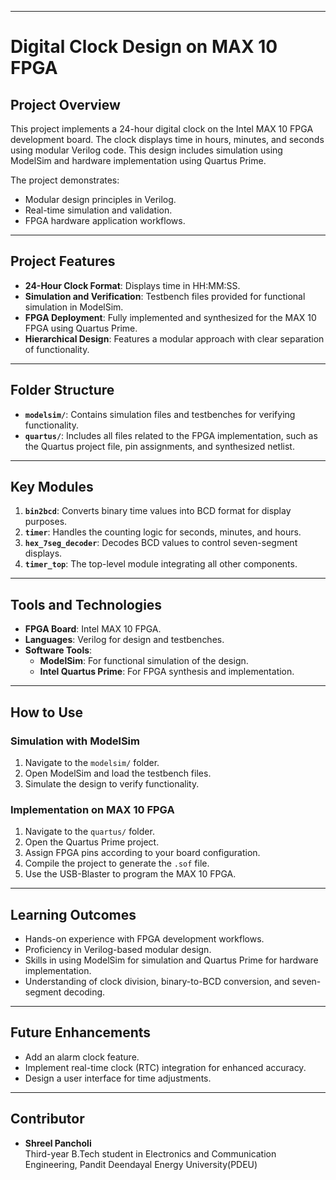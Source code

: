 
---

# **Digital Clock Design on MAX 10 FPGA**

## **Project Overview**
This project implements a 24-hour digital clock on the Intel MAX 10 FPGA development board. The clock displays time in hours, minutes, and seconds using modular Verilog code. This design includes simulation using ModelSim and hardware implementation using Quartus Prime.

The project demonstrates:
- Modular design principles in Verilog.
- Real-time simulation and validation.
- FPGA hardware application workflows.

---

## **Project Features**
- **24-Hour Clock Format**: Displays time in HH:MM:SS.
- **Simulation and Verification**: Testbench files provided for functional simulation in ModelSim.
- **FPGA Deployment**: Fully implemented and synthesized for the MAX 10 FPGA using Quartus Prime.
- **Hierarchical Design**: Features a modular approach with clear separation of functionality.

---

## **Folder Structure**
- **`modelsim/`**: Contains simulation files and testbenches for verifying functionality.
- **`quartus/`**: Includes all files related to the FPGA implementation, such as the Quartus project file, pin assignments, and synthesized netlist.

---

## **Key Modules**
1. **`bin2bcd`**: Converts binary time values into BCD format for display purposes.
2. **`timer`**: Handles the counting logic for seconds, minutes, and hours.
3. **`hex_7seg_decoder`**: Decodes BCD values to control seven-segment displays.
4. **`timer_top`**: The top-level module integrating all other components.

---

## **Tools and Technologies**
- **FPGA Board**: Intel MAX 10 FPGA.
- **Languages**: Verilog for design and testbenches.
- **Software Tools**:
  - **ModelSim**: For functional simulation of the design.
  - **Intel Quartus Prime**: For FPGA synthesis and implementation.

---

## **How to Use**
### **Simulation with ModelSim**
1. Navigate to the `modelsim/` folder.
2. Open ModelSim and load the testbench files.
3. Simulate the design to verify functionality.

### **Implementation on MAX 10 FPGA**
1. Navigate to the `quartus/` folder.
2. Open the Quartus Prime project.
3. Assign FPGA pins according to your board configuration.
4. Compile the project to generate the `.sof` file.
5. Use the USB-Blaster to program the MAX 10 FPGA.

---

## **Learning Outcomes**
- Hands-on experience with FPGA development workflows.
- Proficiency in Verilog-based modular design.
- Skills in using ModelSim for simulation and Quartus Prime for hardware implementation.
- Understanding of clock division, binary-to-BCD conversion, and seven-segment decoding.

---

## **Future Enhancements**
- Add an alarm clock feature.
- Implement real-time clock (RTC) integration for enhanced accuracy.
- Design a user interface for time adjustments.

---

## **Contributor**
- **Shreel Pancholi**  
  Third-year B.Tech student in Electronics and Communication Engineering, Pandit Deendayal Energy University(PDEU)
